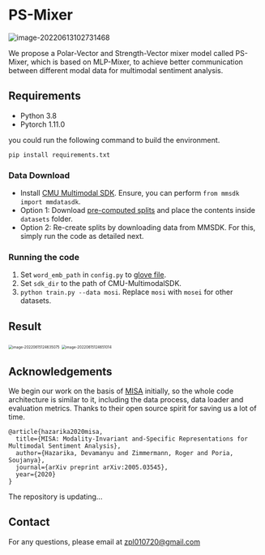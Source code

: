# PS-Mixer

![image-20220613102731468](https://jhfaoisehoiew.oss-cn-beijing.aliyuncs.com/img/image-20220613102731468.png)

We propose a Polar-Vector and Strength-Vector mixer model called PS-Mixer, which is based on MLP-Mixer, to achieve better communication between different modal data for multimodal sentiment analysis.

## Requirements

- Python 3.8
- Pytorch 1.11.0

you could run the following command to build the environment.

```shell
pip install requirements.txt
```

### Data Download

- Install [CMU Multimodal SDK](https://github.com/A2Zadeh/CMU-MultimodalSDK). Ensure, you can perform ```from mmsdk import mmdatasdk```.    
- Option 1: Download [pre-computed splits](https://drive.google.com/drive/folders/1IBwWNH0XjPnZWaAlP1U2tIJH6Rb3noMI?usp=sharing) and place the contents inside ```datasets``` folder.     
- Option 2: Re-create splits by downloading data from MMSDK. For this, simply run the code as detailed next.

### Running the code

1. Set ```word_emb_path``` in ```config.py``` to [glove file](http://nlp.stanford.edu/data/glove.840B.300d.zip).
2. Set ```sdk_dir``` to the path of CMU-MultimodalSDK.
3. ```python train.py --data mosi```. Replace ```mosi``` with ```mosei```  for other datasets.



## Result

<img src="https://jhfaoisehoiew.oss-cn-beijing.aliyuncs.com/img/image-20220615124635075.png" alt="image-20220615124635075" style="zoom: 50%;" />

<img src="https://jhfaoisehoiew.oss-cn-beijing.aliyuncs.com/img/image-20220615124651014.png" alt="image-20220615124651014" style="zoom: 50%;" />

## Acknowledgements

We begin our work on the basis of [MISA](https://github.com/declare-lab/MISA) initially, so the whole code architecture is similar to it, including the data process, data loader and evaluation metrics. Thanks to their open source spirit for saving us a lot of time.

```
@article{hazarika2020misa,
  title={MISA: Modality-Invariant and-Specific Representations for Multimodal Sentiment Analysis},
  author={Hazarika, Devamanyu and Zimmermann, Roger and Poria, Soujanya},
  journal={arXiv preprint arXiv:2005.03545},
  year={2020}
}
```



The repository is updating...

## Contact

For any questions, please email at [zpl010720@gmail.com](zpl010720@gmail.com)

